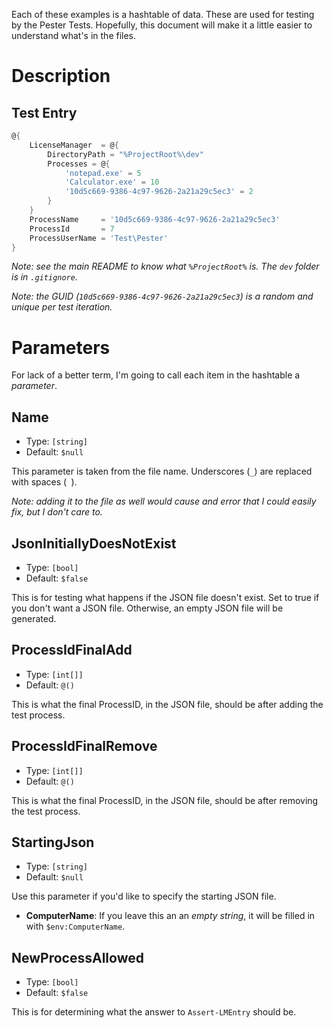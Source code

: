 Each of these examples is a hashtable of data.
These are used for testing by the Pester Tests.
Hopefully, this document will make it a little easier to understand what's in the files.

# Description

## Test Entry

```powershell
@{
    LicenseManager  = @{
        DirectoryPath = "%ProjectRoot%\dev"
        Processes = @{
            'notepad.exe' = 5
            'Calculator.exe' = 10
            '10d5c669-9386-4c97-9626-2a21a29c5ec3' = 2
        }
    }
    ProcessName     = '10d5c669-9386-4c97-9626-2a21a29c5ec3'
    ProcessId       = 7
    ProcessUserName = 'Test\Pester'
}
```

*Note: see the main README to know what `%ProjectRoot%` is.*
*The `dev` folder is in `.gitignore`.*

*Note: the GUID (`10d5c669-9386-4c97-9626-2a21a29c5ec3`) is a random and unique per test iteration.*

# Parameters

For lack of a better term, I'm going to call each item in the hashtable a *parameter*.

## Name

- Type: `[string]`
- Default: `$null`

This parameter is taken from the file name.
Underscores (`_`) are replaced with spaces (` `).

*Note: adding it to the file as well would cause and error that I could easily fix, but I don't care to.*

## JsonInitiallyDoesNotExist

- Type: `[bool]`
- Default: `$false`

This is for testing what happens if the JSON file doesn't exist.
Set to true if you don't want a JSON file.
Otherwise, an empty JSON file will be generated.

## ProcessIdFinalAdd

- Type: `[int[]]`
- Default: `@()`

This is what the final ProcessID, in the JSON file, should be after adding the test process.

## ProcessIdFinalRemove

- Type: `[int[]]`
- Default: `@()`

This is what the final ProcessID, in the JSON file, should be after removing the test process.

## StartingJson

- Type: `[string]`
- Default: `$null`

Use this parameter if you'd like to specify the starting JSON file.

- **ComputerName**: If you leave this an an *empty string*, it will be filled in with `$env:ComputerName`.

## NewProcessAllowed

- Type: `[bool]`
- Default: `$false`

This is for determining what the answer to `Assert-LMEntry` should be.